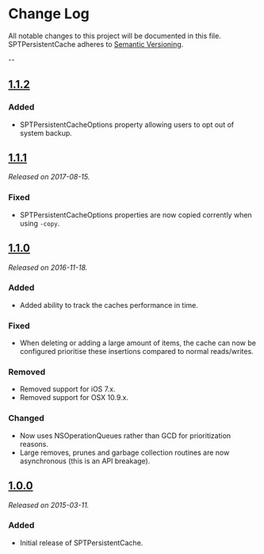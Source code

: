 # Change Log
All notable changes to this project will be documented in this file. SPTPersistentCache adheres to [Semantic Versioning](http://semver.org/).

--
## [1.1.2](https://github.com/spotify/SPTPersistentCache/releases/tag/1.1.2)

### Added
* SPTPersistentCacheOptions property allowing users to opt out of system backup. 

## [1.1.1](https://github.com/spotify/SPTPersistentCache/releases/tag/1.1.1)
_Released on 2017-08-15._

### Fixed
* SPTPersistentCacheOptions properties are now copied corrently when using `-copy`. 

## [1.1.0](https://github.com/spotify/SPTPersistentCache/releases/tag/1.1.0)
_Released on 2016-11-18._

### Added
* Added ability to track the caches performance in time.

### Fixed
* When deleting or adding a large amount of items, the cache can now be configured prioritise these insertions compared to normal reads/writes.

### Removed
* Removed support for iOS 7.x.
* Removed support for OSX 10.9.x.

### Changed
* Now uses NSOperationQueues rather than GCD for prioritization reasons.
* Large removes, prunes and garbage collection routines are now asynchronous (this is an API breakage).

## [1.0.0](https://github.com/spotify/SPTPersistentCache/releases/tag/1.0.0)
_Released on 2015-03-11._

### Added
* Initial release of SPTPersistentCache.
